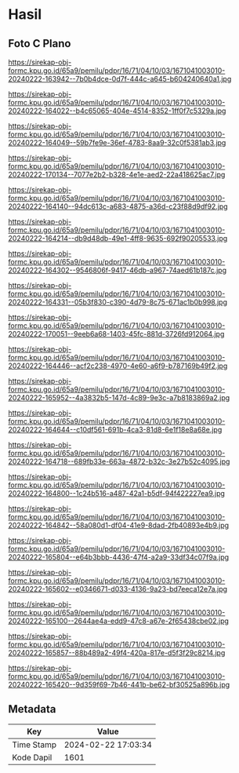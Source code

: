 # Hasil

## Foto C Plano

https://sirekap-obj-formc.kpu.go.id/65a9/pemilu/pdpr/16/71/04/10/03/1671041003010-20240222-163942--7b0b4dce-0d7f-444c-a645-b604240640a1.jpg

https://sirekap-obj-formc.kpu.go.id/65a9/pemilu/pdpr/16/71/04/10/03/1671041003010-20240222-164022--b4c65065-404e-4514-8352-1ff0f7c5329a.jpg

https://sirekap-obj-formc.kpu.go.id/65a9/pemilu/pdpr/16/71/04/10/03/1671041003010-20240222-164049--59b7fe9e-36ef-4783-8aa9-32c0f5381ab3.jpg

https://sirekap-obj-formc.kpu.go.id/65a9/pemilu/pdpr/16/71/04/10/03/1671041003010-20240222-170134--7077e2b2-b328-4e1e-aed2-22a418625ac7.jpg

https://sirekap-obj-formc.kpu.go.id/65a9/pemilu/pdpr/16/71/04/10/03/1671041003010-20240222-164140--94dc613c-a683-4875-a36d-c23f88d9df92.jpg

https://sirekap-obj-formc.kpu.go.id/65a9/pemilu/pdpr/16/71/04/10/03/1671041003010-20240222-164214--db9d48db-49e1-4ff8-9635-692f90205533.jpg

https://sirekap-obj-formc.kpu.go.id/65a9/pemilu/pdpr/16/71/04/10/03/1671041003010-20240222-164302--9546806f-9417-46db-a967-74aed61b187c.jpg

https://sirekap-obj-formc.kpu.go.id/65a9/pemilu/pdpr/16/71/04/10/03/1671041003010-20240222-164331--05b3f830-c390-4d79-8c75-671ac1b0b998.jpg

https://sirekap-obj-formc.kpu.go.id/65a9/pemilu/pdpr/16/71/04/10/03/1671041003010-20240222-170051--9eeb6a68-1403-45fc-881d-3726fd912064.jpg

https://sirekap-obj-formc.kpu.go.id/65a9/pemilu/pdpr/16/71/04/10/03/1671041003010-20240222-164446--acf2c238-4970-4e60-a6f9-b787169b49f2.jpg

https://sirekap-obj-formc.kpu.go.id/65a9/pemilu/pdpr/16/71/04/10/03/1671041003010-20240222-165952--4a3832b5-147d-4c89-9e3c-a7b8183869a2.jpg

https://sirekap-obj-formc.kpu.go.id/65a9/pemilu/pdpr/16/71/04/10/03/1671041003010-20240222-164644--c10df561-691b-4ca3-81d8-6e1f18e8a68e.jpg

https://sirekap-obj-formc.kpu.go.id/65a9/pemilu/pdpr/16/71/04/10/03/1671041003010-20240222-164718--689fb33e-663a-4872-b32c-3e27b52c4095.jpg

https://sirekap-obj-formc.kpu.go.id/65a9/pemilu/pdpr/16/71/04/10/03/1671041003010-20240222-164800--1c24b516-a487-42a1-b5df-94f422227ea9.jpg

https://sirekap-obj-formc.kpu.go.id/65a9/pemilu/pdpr/16/71/04/10/03/1671041003010-20240222-164842--58a080d1-df04-41e9-8dad-2fb40893e4b9.jpg

https://sirekap-obj-formc.kpu.go.id/65a9/pemilu/pdpr/16/71/04/10/03/1671041003010-20240222-165804--e64b3bbb-4436-47f4-a2a9-33df34c07f9a.jpg

https://sirekap-obj-formc.kpu.go.id/65a9/pemilu/pdpr/16/71/04/10/03/1671041003010-20240222-165602--e0346671-d033-4136-9a23-bd7eeca12e7a.jpg

https://sirekap-obj-formc.kpu.go.id/65a9/pemilu/pdpr/16/71/04/10/03/1671041003010-20240222-165100--2644ae4a-edd9-47c8-a67e-2f65438cbe02.jpg

https://sirekap-obj-formc.kpu.go.id/65a9/pemilu/pdpr/16/71/04/10/03/1671041003010-20240222-165857--88b489a2-49f4-420a-817e-d5f3f29c8214.jpg

https://sirekap-obj-formc.kpu.go.id/65a9/pemilu/pdpr/16/71/04/10/03/1671041003010-20240222-165420--9d359f69-7b46-441b-be62-bf30525a896b.jpg


## Metadata

| Key        | Value               |
| ---------- | ------------------- |
| Time Stamp | 2024-02-22 17:03:34 |
| Kode Dapil | 1601                |



